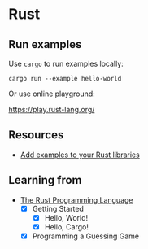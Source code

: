 # Rust

## Run examples

Use `cargo` to run examples locally:

```shell
cargo run --example hello-world
```

Or use online playground:

https://play.rust-lang.org/

## Resources

- [Add examples to your Rust libraries](http://xion.io/post/code/rust-examples.html)

## Learning from

- [The Rust Programming Language](https://doc.rust-lang.org/book/title-page.html)
  - [x] Getting Started
    - [x] Hello, World!
    - [x] Hello, Cargo!
  - [x] Programming a Guessing Game
